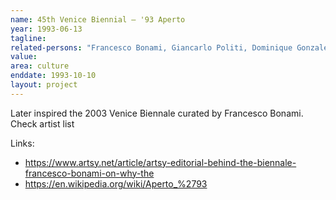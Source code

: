 ```yaml
---
name: 45th Venice Biennial – '93 Aperto
year: 1993-06-13
tagline:
related-persons: "Francesco Bonami, Giancarlo Politi, Dominique Gonzalez-Foerster, Philippe Parreno, Rikrit Tiravanija, Carsten Höller, Nicholas Bourriaud"
value:
area: culture
enddate: 1993-10-10
layout: project
---
```


Later inspired the 2003 Venice Biennale curated by Francesco Bonami.
Check artist list

Links:
* <https://www.artsy.net/article/artsy-editorial-behind-the-biennale-francesco-bonami-on-why-the>
* <https://en.wikipedia.org/wiki/Aperto_%2793>

